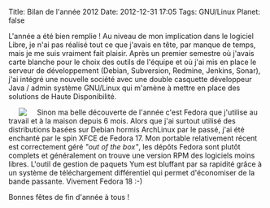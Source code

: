 Title: Bilan de l'année 2012
Date: 2012-12-31 17:05
Tags: GNU/Linux
Planet: false


L'année a été bien remplie ! Au niveau de mon implication dans le logiciel
Libre, je n'ai pas réalisé tout ce que j'avais en tête, par manque de temps,
mais je me suis vraiment fait plaisir. Après un premier semestre où j'avais
carte blanche pour le choix des outils de l'équipe et où j'ai mis en place le
serveur de développement (Debian, Subversion, Redmine, Jenkins, Sonar), j'ai
intégré une nouvelle société avec une double casquette développeur Java /
admin système GNU/Linux qui m'amène à mettre en place des solutions de Haute
Disponibilité.

<img src="images/07x/calendar.png" style="float:left; margin: 0px 20px;"
/> Sinon ma belle découverte de l'année c'est Fedora que j'utilise au travail et
à la maison depuis 6 mois. Alors que j'ai surtout utilisé des distributions
basées sur Debian hormis ArchLinux par le passé, j'ai été enchanté par le
spin XFCE de Fedora 17. Mon portable relativement récent est correctement
géré *"out of the box"*, les dépôts Fedora sont plutôt complets et
généralement on trouve une version RPM des logiciels moins libres. L'outil de
gestion de paquets Yum est bluffant par sa rapidité grâce à un système de
téléchargement différentiel qui permet d'économiser de la bande passante.
Vivement Fedora 18 :-)

Bonnes fêtes de fin d'année à tous !




